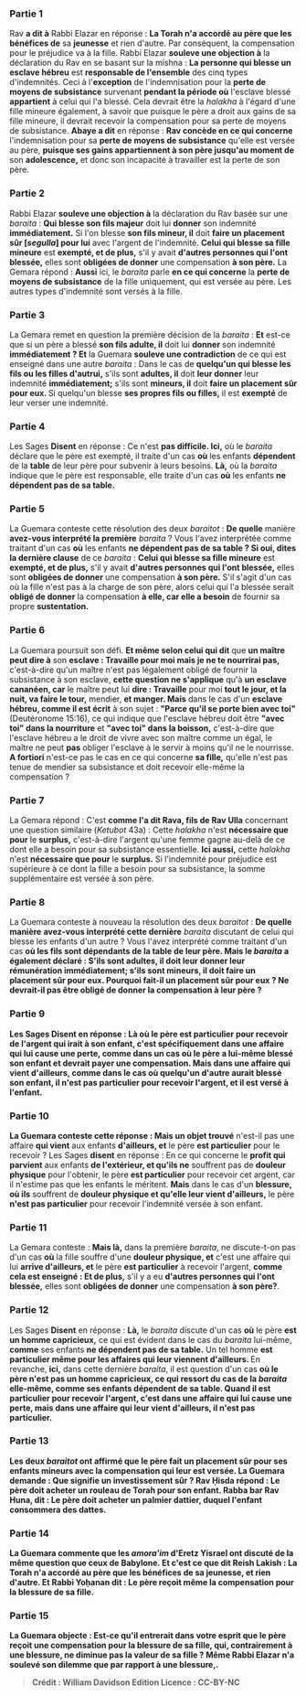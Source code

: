 
### Partie 1
Rav <b>a dit à</b> Rabbi Elazar en réponse : <b>La Torah n'a accordé au père que les bénéfices de</b> sa <b>jeunesse</b> et rien d'autre. Par conséquent, la compensation pour le préjudice va à la fille. Rabbi Elazar <b>souleve une objection à</b> la déclaration du Rav en se basant sur la mishna : <b>La personne qui blesse un esclave hébreu</b> est <b>responsable de l'ensemble</b> des cinq types d'indemnités. Ceci à l'<b>exception</b> de l'indemnisation pour la <b>perte de moyens de subsistance</b> survenant <b>pendant la période où</b> l'esclave blessé <b>appartient</b> à celui qui l'a blessé. Cela devrait être la <i>halakha</i> à l'égard d'une fille mineure également, à savoir que puisque le père a droit aux gains de sa fille mineure, il devrait recevoir la compensation pour sa perte de moyens de subsistance. <b>Abaye a dit</b> en réponse : <b>Rav concède en ce qui concerne</b> l'indemnisation pour sa <b>perte de moyens de subsistance</b> qu'elle est versée au père, <b>puisque ses gains appartiennent à son père jusqu'au moment de</b> son <b>adolescence,</b> et donc son incapacité à travailler est la perte de son père.

### Partie 2
Rabbi Elazar <b>souleve une objection à</b> la déclaration du Rav basée sur une <i>baraita</i> : <b>Qui blesse son fils majeur</b> doit lui <b>donner</b> son indemnité <b>immédiatement.</b> Si l'on blesse <b>son fils mineur, il</b> doit <b>faire un placement sûr [<i>segulla</i>] pour lui</b> avec l'argent de l'indemnité. <b>Celui qui blesse sa fille mineure</b> est <b>exempté, et de plus,</b> s'il y avait <b>d'autres personnes qui l'ont blessée,</b> elles sont <b>obligées de donner</b> une compensation <b>à son père.</b> La Gemara répond : <b>Aussi</b> ici, le <i>baraita</i> parle <b>en ce qui concerne</b> la <b>perte de moyens de subsistance</b> de la fille uniquement, qui est versée au père. Les autres types d'indemnité sont versés à la fille.

### Partie 3
La Gemara remet en question la première décision de la <i>baraita</i> : <b>Et</b> est-ce que si un père a blessé <b>son fils adulte, il</b> doit lui <b>donner</b> son indemnité <b>immédiatement ? Et</b> la Guemara <b>souleve une contradiction</b> de ce qui est enseigné dans une autre <i>baraita</i> : Dans le cas de <b>quelqu'un qui blesse les fils ou les filles d'autrui,</b> s'ils sont <b>adultes, il</b> doit <b>leur donner</b> leur indemnité <b>immédiatement;</b> s'ils sont <b>mineurs, il</b> doit <b>faire un placement sûr pour eux. </b> Si quelqu'un blesse <b>ses propres fils ou filles,</b> il est <b>exempté</b> de leur verser une indemnité.

### Partie 4
Les Sages <b>Disent</b> en réponse : Ce n'est <b>pas difficile. Ici,</b> où le <i>baraita</i> déclare que le père est exempté, il traite d'un cas <b>où</b> les enfants <b>dépendent</b> de la <b>table</b> de leur père pour subvenir à leurs besoins. <b>Là,</b> où la <i>baraita</i> indique que le père est responsable, elle traite d'un cas <b>où</b> les enfants <b>ne dépendent pas de sa table.</b>

### Partie 5
La Guemara conteste cette résolution des deux <i>baraitot</i> : <b>De quelle</b> manière <b>avez-vous interprété la première</b> <i>baraita</i> ? Vous l'avez interprétée comme traitant d'un cas <b>où</b> les enfants <b>ne dépendent pas de sa table ? Si oui, dites la dernière clause</b> de ce <i>baraita</i> : <b>Celui qui blesse sa fille mineure</b> est <b>exempté, et de plus,</b> s'il y avait <b>d'autres personnes qui l'ont blessée,</b> elles sont <b>obligées de donner</b> une compensation <b>à son père.</b> S'il s'agit d'un cas où la fille n'est pas à la charge de son père, alors celui qui l'a blessée serait <b>obligé de donner</b> la compensation <b>à elle, car elle a besoin</b> de fournir sa propre <b>sustentation.</b>

### Partie 6
La Guemara poursuit son défi. <b>Et même selon celui qui dit</b> que <b>un maître peut dire à</b> son <b>esclave : Travaille pour moi mais je ne te nourrirai pas,</b> c'est-à-dire qu'un maître n'est pas légalement obligé de fournir la subsistance à son esclave, <b>cette question ne s'applique</b> qu'à <b>un esclave cananéen, car</b> le maître peut lui <b>dire : Travaille</b> pour moi <b>tout le jour, et la nuit, va faire le tour,</b> mendier, <b>et manger. Mais</b> dans le cas d'un <b>esclave hébreu, comme il est écrit</b> à son sujet : <b>"Parce qu'il se porte bien avec toi"</b> (Deutéronome 15:16), ce qui indique que l'esclave hébreu doit être <b>"avec toi" dans la nourriture</b> et <b>"avec toi" dans la boisson,</b> c'est-à-dire que l'esclave hébreu a le droit de vivre avec son maître comme un égal, le maître ne peut <b>pas</b> obliger l'esclave à le servir à moins qu'il ne le nourrisse. <b>A fortiori</b> n'est-ce pas le cas en ce qui concerne <b>sa fille,</b> qu'elle n'est pas tenue de mendier sa subsistance et doit recevoir elle-même la compensation ?

### Partie 7
La Gemara répond : C'est <b>comme l'a dit Rava, fils de Rav Ulla</b> concernant une question similaire (<i>Ketubot</i> 43a) : Cette <i>halakha</i> n'est <b>nécessaire que pour</b> le <b>surplus,</b> c'est-à-dire l'argent qu'une femme gagne au-delà de ce dont elle a besoin pour sa subsistance essentielle. <b>Ici aussi,</b> cette <i>halakha</i> n'est <b>nécessaire que pour</b> le <b>surplus.</b> Si l'indemnité pour préjudice est supérieure à ce dont la fille a besoin pour sa subsistance, la somme supplémentaire est versée à son père.

### Partie 8
La Guemara conteste à nouveau la résolution des deux <i>baraitot</i> : <b>De quelle manière</b> <b>avez-vous interprété cette dernière</b> <i>baraita</i> discutant de celui qui blesse les enfants d'un autre ? Vous l'avez interprété comme traitant d'un cas <b>où les fils <b>sont dépendants</b> de la <b>table de leur père.</b> Mais le <i>baraita</i> a également déclaré : S'ils sont <b>adultes, il</b> doit leur <b>donner</b> leur rémunération <b>immédiatement;</b> s'ils sont <b>mineurs, il</b> doit <b>faire un placement sûr pour eux. Pourquoi</b> fait-il un placement sûr pour eux ? Ne devrait-il pas être <b>obligé de donner</b> la compensation <b>à leur père ?</b>

### Partie 9
Les Sages <b>Disent</b> en réponse : <b>Là où</b> le père <b>est particulier</b> pour recevoir de l'argent qui irait à son enfant, c'est spécifiquement <b>dans une affaire qui lui cause</b> <b>une perte,</b> comme dans un cas où le père a lui-même blessé son enfant et devrait payer une compensation. Mais <b>dans une affaire qui vient d'ailleurs,</b> comme dans le cas où quelqu'un d'autre aurait blessé son enfant, il <b>n'est pas particulier</b> pour recevoir l'argent, et il est versé à l'enfant.

### Partie 10
La Guemara conteste cette réponse : <b>Mais</b> un objet trouvé</b> n'est-il pas une affaire <b>qui vient</b> aux enfants <b>d'ailleurs, et</b> le père <b>est particulier</b> pour le recevoir ? Les Sages <b>disent</b> en réponse : En ce qui concerne le <b>profit qui parvient</b> aux enfants <b>de l'extérieur, et qu'ils ne</b> souffrent pas de <b>douleur physique</b> pour l'obtenir,</b> le père <b>est particulier</b> pour recevoir cet argent, car il n'estime pas que les enfants le méritent. <b>Mais</b> dans le cas d'un <b>blessure, où ils</b> souffrent de <b>douleur physique et qu'elle leur vient d'ailleurs,</b> le père <b>n'est pas particulier</b> pour recevoir l'indemnité versée à son enfant.

### Partie 11
La Gemara conteste : <b>Mais là,</b> dans la première <i>baraita</i>, ne discute-t-on pas d'un cas <b>où</b> la fille souffre d'une <b>douleur physique, et</b> c'est une affaire qui lui <b>arrive d'ailleurs, et</b> le père <b>est particulier</b> à recevoir l'argent, <b>comme cela est enseigné : Et de plus,</b> s'il y a eu <b>d'autres personnes qui l'ont blessée,</b> elles sont <b>obligées de donner</b> une compensation <b>à son père?</b>.

### Partie 12
Les Sages <b>Disent</b> en réponse : <b>Là,</b> le <i>baraita</i> discute d'un cas <b>où</b> le père <b>est un homme capricieux,</b> ce qui est évident dans le cas du <i>baraita</i> lui-même, <b>comme</b> ses enfants <b>ne dépendent pas de sa table.</b> Un tel homme <b>est particulier même pour les affaires qui leur viennent d'ailleurs. </b> En revanche, <b>ici,</b> dans cette dernière <i>baraita</i>, il est question d'un cas <b>où le père <b>n'est pas un homme capricieux,</b> ce qui ressort du cas de la <i>baraita</i> elle-même, <b>comme</b> ses enfants <b>dépendent de sa table. Quand il est particulier</b> pour recevoir l'argent, c'est <b>dans une affaire qui lui cause une perte,</b> mais <b>dans une affaire qui leur vient d'ailleurs,</b> il <b>n'est pas particulier.</b>

### Partie 13
Les deux <i>baraitot</i> ont affirmé que le père fait un placement sûr pour ses enfants mineurs avec la compensation qui leur est versée. La Guemara demande : <b>Que signifie <b>un investissement sûr</b> ? Rav Ḥisda répond :</b> Le père doit acheter <b>un rouleau de Torah</b> pour son enfant. <b>Rabba bar Rav Huna, dit :</b> Le père doit acheter <b>un palmier dattier, duquel</b> l'enfant <b>consommera des dattes.</b>

### Partie 14
La Guemara commente que les <i>amora'im</i> d'Eretz Yisrael ont discuté de la même question que ceux de Babylone. <b>Et c'est ce que dit Reish Lakish : La Torah n'a accordé au père que les bénéfices de</b> sa <b>jeunesse,</b> et rien d'autre. <b>Et Rabbi Yoḥanan dit :</b> Le père reçoit <b>même</b> la compensation pour la <b>blessure de sa fille.</b>

### Partie 15
La Guemara objecte : Est-ce qu'il <b>entrerait dans votre esprit</b> que le père reçoit une compensation pour la <b>blessure</b> de sa fille, qui, contrairement à une blessure, ne diminue pas la valeur de sa fille ? <b>Même Rabbi Elazar n'a soulevé son dilemme que</b> par rapport à <b>une blessure,</b>.

>Crédit : William Davidson Edition
>Licence : CC-BY-NC